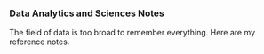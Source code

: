 ### Data Analytics and Sciences Notes

The field of data is too broad to remember everything. Here are my reference notes.

